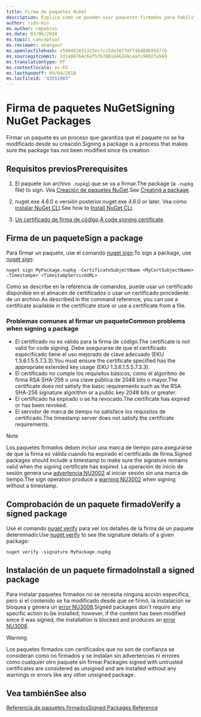 ```yaml
---
title: Firma de paquetes NuGet
description: Explica cómo se pueden usar paquetes firmados para habilitar la comprobación de integridad del contenido.
author: rido-min
ms.author: rmpablos
ms.date: 03/06/2018
ms.topic: conceptual
ms.reviewer: anangaur
ms.openlocfilehash: c598461831323ecfcc5da3877df71bd8d69557f6
ms.sourcegitcommit: 1d1406764c6af5fb7801d462e0c4afc9092fa569
ms.translationtype: HT
ms.contentlocale: es-ES
ms.lasthandoff: 09/04/2018
ms.locfileid: "43551983"
---
```

# <a name="signing-nuget-packages"></a><span data-ttu-id="8128e-103">Firma de paquetes NuGet</span><span class="sxs-lookup"><span data-stu-id="8128e-103">Signing NuGet Packages</span></span>

<span data-ttu-id="8128e-104">Firmar un paquete es un proceso que garantiza que el paquete no se ha modificado desde su creación.</span><span class="sxs-lookup"><span data-stu-id="8128e-104">Signing a package is a process that makes sure the package has not been modified since its creation.</span></span>

## <a name="prerequisites"></a><span data-ttu-id="8128e-105">Requisitos previos</span><span class="sxs-lookup"><span data-stu-id="8128e-105">Prerequisites</span></span>

1. <span data-ttu-id="8128e-106">El paquete (un archivo `.nupkg`) que se va a firmar.</span><span class="sxs-lookup"><span data-stu-id="8128e-106">The package (a `.nupkg` file) to sign.</span></span> <span data-ttu-id="8128e-107">Vea [Creación de paquetes NuGet](creating-a-package.md).</span><span class="sxs-lookup"><span data-stu-id="8128e-107">See [Creating a package](creating-a-package.md).</span></span>

1. <span data-ttu-id="8128e-108">nuget.exe 4.6.0 o versión posterior.</span><span class="sxs-lookup"><span data-stu-id="8128e-108">nuget.exe 4.6.0 or later.</span></span> <span data-ttu-id="8128e-109">Vea cómo [instalar NuGet CLI](../install-nuget-client-tools.md#nugetexe-cli).</span><span class="sxs-lookup"><span data-stu-id="8128e-109">See how to [Install NuGet CLI](../install-nuget-client-tools.md#nugetexe-cli).</span></span>

1. <span data-ttu-id="8128e-110">[Un certificado de firma de código](../reference/signed-packages-reference.md#get-a-code-signing-certificate).</span><span class="sxs-lookup"><span data-stu-id="8128e-110">[A code signing certificate](../reference/signed-packages-reference.md#get-a-code-signing-certificate).</span></span>

## <a name="sign-a-package"></a><span data-ttu-id="8128e-111">Firma de un paquete</span><span class="sxs-lookup"><span data-stu-id="8128e-111">Sign a package</span></span>

<span data-ttu-id="8128e-112">Para firmar un paquete, use el comando [nuget sign](../tools/cli-ref-sign.md):</span><span class="sxs-lookup"><span data-stu-id="8128e-112">To sign a package, use [nuget sign](../tools/cli-ref-sign.md):</span></span>

```cli
nuget sign MyPackage.nupkg -CertificateSubjectName <MyCertSubjectName> -Timestamper <TimestampServiceURL>
```

<span data-ttu-id="8128e-113">Como se describe en la referencia de comandos, puede usar un certificado disponible en el almacén de certificados o usar un certificado procedente de un archivo.</span><span class="sxs-lookup"><span data-stu-id="8128e-113">As described in the command reference, you can use a certificate available in the certificate store or use a certificate from a file.</span></span>

### <a name="common-problems-when-signing-a-package"></a><span data-ttu-id="8128e-114">Problemas comunes al firmar un paquete</span><span class="sxs-lookup"><span data-stu-id="8128e-114">Common problems when signing a package</span></span>

- <span data-ttu-id="8128e-115">El certificado no es válido para la firma de código.</span><span class="sxs-lookup"><span data-stu-id="8128e-115">The certificate is not valid for code signing.</span></span> <span data-ttu-id="8128e-116">Debe asegurarse de que el certificado especificado tiene el uso mejorado de clave adecuado (EKU 1.3.6.1.5.5.7.3.3).</span><span class="sxs-lookup"><span data-stu-id="8128e-116">You must ensure the certificate specified has the appropriate extended key usage (EKU 1.3.6.1.5.5.7.3.3).</span></span>
- <span data-ttu-id="8128e-117">El certificado no cumple los requisitos básicos, como el algoritmo de firma RSA SHA-256 o una clave pública de 2048 bits o mayor.</span><span class="sxs-lookup"><span data-stu-id="8128e-117">The certificate does not satisfy the basic requirements such as the RSA SHA-256 signature algorithm or a public key 2048 bits or greater.</span></span>
- <span data-ttu-id="8128e-118">El certificado ha expirado o se ha revocado.</span><span class="sxs-lookup"><span data-stu-id="8128e-118">The certificate has expired or has been revoked.</span></span>
- <span data-ttu-id="8128e-119">El servidor de marca de tiempo no satisface los requisitos de certificado.</span><span class="sxs-lookup"><span data-stu-id="8128e-119">The timestamp server does not satisfy the certificate requirements.</span></span>

> [!Note]
> <span data-ttu-id="8128e-120">Los paquetes firmados deben incluir una marca de tiempo para asegurarse de que la firma es válida cuando ha expirado el certificado de firma.</span><span class="sxs-lookup"><span data-stu-id="8128e-120">Signed packages should include a timestamp to make sure the signature remains valid when the signing certificate has expired.</span></span> <span data-ttu-id="8128e-121">La operación de inicio de sesión genera una [advertencia NU3002](../reference/errors-and-warnings/NU3002.md) al iniciar sesión sin una marca de tiempo.</span><span class="sxs-lookup"><span data-stu-id="8128e-121">The sign operation produce a [warning NU3002](../reference/errors-and-warnings/NU3002.md) when signing without a timestamp.</span></span>

## <a name="verify-a-signed-package"></a><span data-ttu-id="8128e-122">Comprobación de un paquete firmado</span><span class="sxs-lookup"><span data-stu-id="8128e-122">Verify a signed package</span></span>

<span data-ttu-id="8128e-123">Use el comando [nuget verify](../tools/cli-ref-verify.md) para ver los detalles de la firma de un paquete determinado:</span><span class="sxs-lookup"><span data-stu-id="8128e-123">Use [nuget verify](../tools/cli-ref-verify.md) to see the signature details of a given package:</span></span>

```cli
nuget verify -signature MyPackage.nupkg
```

## <a name="install-a-signed-package"></a><span data-ttu-id="8128e-124">Instalación de un paquete firmado</span><span class="sxs-lookup"><span data-stu-id="8128e-124">Install a signed package</span></span>

<span data-ttu-id="8128e-125">Para instalar paquetes firmados no se necesita ninguna acción específica, pero si el contenido se ha modificado desde que se firmó, la instalación se bloquea y genera un [error NU3008](../reference/errors-and-warnings/NU3008.md).</span><span class="sxs-lookup"><span data-stu-id="8128e-125">Signed packages don't require any specific action to be installed; however, if the content has been modified since it was signed, the installation is blocked and produces an [error NU3008](../reference/errors-and-warnings/NU3008.md).</span></span>

> [!Warning]
> <span data-ttu-id="8128e-126">Los paquetes firmados con certificados que no son de confianza se consideran como no firmados y se instalan sin advertencias ni errores como cualquier otro paquete sin firmar.</span><span class="sxs-lookup"><span data-stu-id="8128e-126">Packages signed with untrusted certificates are considered as unsigned and are installed without any warnings or errors like any other unsigned package.</span></span>

## <a name="see-also"></a><span data-ttu-id="8128e-127">Vea también</span><span class="sxs-lookup"><span data-stu-id="8128e-127">See also</span></span>

[<span data-ttu-id="8128e-128">Referencia de paquetes firmados</span><span class="sxs-lookup"><span data-stu-id="8128e-128">Signed Packages Reference</span></span>](../reference/Signed-Packages-Reference.md)
